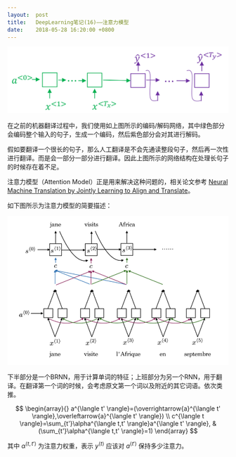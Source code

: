 ```yaml
---
layout:  post
title:   DeepLearning笔记(16)——注意力模型
date:    2018-05-28 16:20:00 +0800
---
```


![](./img/2018/05/28/16-1.png)

在之前的机器翻译过程中，我们使用如上图所示的编码/解码网络，其中绿色部分会编码整个输入的句子，生成一个编码，然后紫色部分会对其进行解码。

假如要翻译一个很长的句子，那么人工翻译是不会先通读整段句子，然后再一次性进行翻译。而是会一部分一部分进行翻译。因此上图所示的网络结构在处理长句子的时候存在着不足。

注意力模型（Attention Model）正是用来解决这种问题的，相关论文参考 [Neural Machine Translation by Jointly Learning to Align and Translate](https://arxiv.org/abs/1409.0473)。

如下图所示为注意力模型的简要描述：

![](./img/2018/05/28/16-2.png)

下半部分是一个BRNN，用于计算单词的特征；上班部分为另一个RNN，用于翻译。在翻译第一个词的时候，会考虑原文第一个词以及附近的其它词语。依次类推。

$$
\begin{array}{}
a^{\langle t' \rangle}=(\overrightarrow{a}^{\langle t' \rangle},\overleftarrow{a}^{\langle t' \rangle}) \\
c^{\langle t \rangle}=\sum_{t'}\alpha^{\langle t,t' \rangle}a^{\langle t' \rangle}, & (\sum_{t'}\alpha^{\langle t,t' \rangle}=1)
\end{array}
$$

其中 $\alpha^{\langle t,t' \rangle}$ 为注意力权重，表示 $y^{\langle t \rangle}$ 应该对 $a^{\langle t' \rangle}$ 保持多少注意力。
